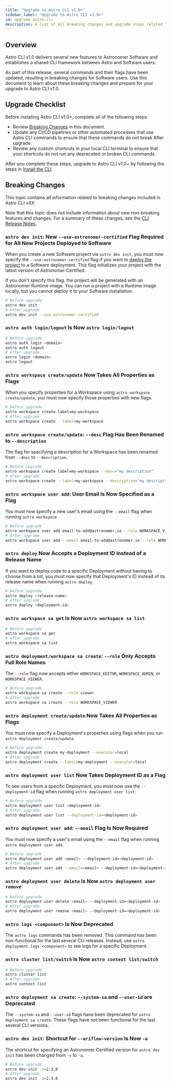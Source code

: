 ```yaml
---
title: "Upgrade to Astro CLI v1.0+"
sidebar_label: "Upgrade to Astro CLI v1.0+"
id: upgrade-astro-cli
description: A list of all breaking changes and upgrade steps related to the major release of Astro CLI v1.0+
---
```


## Overview

Astro CLI v1.0 delivers several new features to Astronomer Software and establishes a shared CLI framework between Astro and Software users.

As part of this release, several commands and their flags have been updated, resulting in breaking changes for Software users. Use this document to learn about these breaking changes and prepare for your upgrade to Astro CLI v1.0.

## Upgrade Checklist

Before installing Astro CLI v1.0+, complete all of the following steps:

- Review [Breaking Changes](upgrade-astro-cli.md#breaking-changes) in this document.
- Update any CI/CD pipelines or other automated processes that use Astro CLI commands to ensure that these commands do not break After upgrade.
- Review any custom shortcuts in your local CLI terminal to ensure that your shortcuts do not run any deprecated or broken CLI commands.

After you complete these steps, upgrade to Astro CLI v1.0+ by following the steps in [Install the CLI](install-cli.md).

## Breaking Changes

This topic contains all information related to breaking changes included in Astro CLI vXX

Note that this topic does not include information about new non-breaking features and changes. For a summary of these changes, see the [CLI Release Notes](cli-release-notes.md).

### `astro dev init`: New `--use-astronomer-certified` Flag Required for All New Projects Deployed to Software

When you create a new Software project via `astro dev init`, you must now specify the `--use-astronomer-certified` flag if you want to [deploy the project](deploy-code.md) to a Software deployment. This flag initializes your project with the latest version of Astronomer Certified.

If you don't specify this flag, the project will be generated with an Astronomer Runtime image. You can run a project with a Runtime image locally, but you cannot deploy it to your Software installation.

```sh
# Before upgrade
astro dev init
# After upgrade
astro dev init --use-astronomer-certified
```

### `astro auth login/logout` Is Now `astro login/logout`

```sh
# Before upgrade
astro auth login <domain>
astro auth logout
# After upgrade
astro login <domain>
astro logout
```

### `astro workspace create/update` Now Takes All Properties as Flags

When you specify properties for a Workspace using `astro workspace create/update`, you must now specify those properties with new flags.

```sh
# Before upgrade
astro workspace create label=my-workspace
# After upgrade
astro workspace create --label=my-workspace
```

### `astro workspace create/update`: `--desc` Flag Has Been Renamed to `--description`

The flag for specifying a description for a Workspace has been renamed from `--desc` to `--description`.

```sh
# Before upgrade
astro workspace create label=my-workspace --desc="my description"
# After upgrade
astro workspace create --label=my-workspace --description="my description"
```

### `astro workspace user add`: User Email Is Now Specified as a Flag

You must now specify a new user's email using the `--email` flag when running `astro workspace `

```sh
# Before upgrade
astro workspace user add email-to-add@astronomer.io --role WORKSPACE_VIEWER
# After upgrade
astro workspace user add --email email-to-add@astronomer.io --role WORKSPACE_VIEWER
```

### `astro deploy` Now Accepts a Deployment ID Instead of a Release Name

If you want to deploy code to a specific Deployment without having to choose from a list, you must now specify that Deployment's ID instead of its release name when running `astro deploy`.

```sh
# Before upgrade
astro deploy <release-name>
# After upgrade
astro deploy <deployment-id>
```

### `astro workspace sa get` Is Now `astro workspace sa list`

```sh
# Before upgrade
astro workspace sa get
# After upgrade
astro workspace sa list
```

### `astro deployment/workspace sa create`: `--role` Only Accepts Full Role Names

The `--role` flag now accepts either `WORKSPACE_EDITOR`, `WORKSPACE_ADMIN`, or `WORKSPACE_VIEWER`.

```sh
# Before upgrade
astro workspace sa create --role viewer
# After upgrade
astro workspace sa create --role WORKSPACE_VIEWER
```

### `astro deployment create/update` Now Takes All Properties as Flags

You must now specify a Deployment's properties using flags when you run `astro deployment create/update`.

```sh
# Before upgrade
astro deployment create my-deployment --executor=local
# After upgrade
astro deployment create --label=my-deployment --executor=local
```

### `astro deployment user list` Now Takes Deployment ID as a Flag

To see users from a specific Deployment, you must now use the `--deployment-id` flag when running `astro deployment user list`.

```sh
# Before upgrade
astro deployment user list <deployment-id>
# After upgrade
astro deployment user list --deployment-id=<deployment-id>
```

### `astro deployment user add`: `--email` Flag Is Now Required

You must now specify a user's email using the `--email` flag when running `astro deployment user add`.

```sh
# Before upgrade
astro deployment user add <email> --deployment-id=<deployment-id>
# After upgrade
astro deployment user add --email=<email> --deployment-id=<deployment-id>
```

### `astro deployment user delete` Is Now `astro deployment user remove`

```sh
# Before upgrade
astro deployment user delete <email> --deployment-id=<deployment-id>
# After upgrade
astro deployment user remove <email> --deployment-id=<deployment-id>
```

### `astro logs <component>` Is Now Deprecated

The `astro logs` commands has been removed. This command has been non-functional for the last several CLI releases. Instead, use `astro deployment logs <component>` to see logs for a specific Deployment.

### `astro cluster list/switch` Is Now `astro context list/switch`

```sh
# Before upgrade
astro cluster list
# After upgrade
astro context list
```

### `astro deployment sa create`: `--system-sa` and `--user-id` are Deprecated

The `--system-sa` and `--user-id` flags have been deprecated for `astro deployment sa create`. These flags have not been functional for the last several CLI versions.


### `astro dev init`: Shortcut for `--ariflow-version` Is Now `-a`

The shortcut for specifying an Astronomer Certified version for `astro dev init` has been changed from `-v` to `-a`.

```sh
# Before upgrade
astro dev init -v=2.3.0
# After upgrade
astro dev init -a=2.3.0
```
